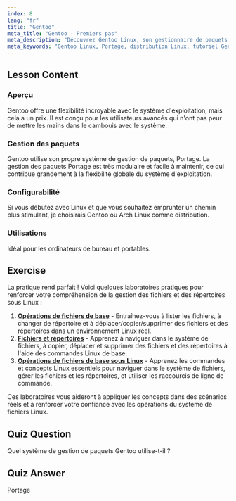 ```yaml
---
index: 8
lang: "fr"
title: "Gentoo"
meta_title: "Gentoo - Premiers pas"
meta_description: "Découvrez Gentoo Linux, son gestionnaire de paquets Portage et sa grande configurabilité. Découvrez si cette distribution flexible est faite pour votre parcours Linux avancé."
meta_keywords: "Gentoo Linux, Portage, distribution Linux, tutoriel Gentoo, débutant Linux, guide Linux, configurabilité Gentoo"
---
```


## Lesson Content

### Aperçu

Gentoo offre une flexibilité incroyable avec le système d'exploitation, mais cela a un prix. Il est conçu pour les utilisateurs avancés qui n'ont pas peur de mettre les mains dans le cambouis avec le système.

### Gestion des paquets

Gentoo utilise son propre système de gestion de paquets, Portage. La gestion des paquets Portage est très modulaire et facile à maintenir, ce qui contribue grandement à la flexibilité globale du système d'exploitation.

### Configurabilité

Si vous débutez avec Linux et que vous souhaitez emprunter un chemin plus stimulant, je choisirais Gentoo ou Arch Linux comme distribution.

### Utilisations

Idéal pour les ordinateurs de bureau et portables.

## Exercise

La pratique rend parfait ! Voici quelques laboratoires pratiques pour renforcer votre compréhension de la gestion des fichiers et des répertoires sous Linux :

1.  **[Opérations de fichiers de base](https://labex.io/fr/labs/linux-basic-files-operations-270248)** - Entraînez-vous à lister les fichiers, à changer de répertoire et à déplacer/copier/supprimer des fichiers et des répertoires dans un environnement Linux réel.
2.  **[Fichiers et répertoires](https://labex.io/fr/labs/linux-files-and-directories-270246)** - Apprenez à naviguer dans le système de fichiers, à copier, déplacer et supprimer des fichiers et des répertoires à l'aide des commandes Linux de base.
3.  **[Opérations de fichiers de base sous Linux](https://labex.io/fr/labs/linux-basic-file-operations-in-linux-18001)** - Apprenez les commandes et concepts Linux essentiels pour naviguer dans le système de fichiers, gérer les fichiers et les répertoires, et utiliser les raccourcis de ligne de commande.

Ces laboratoires vous aideront à appliquer les concepts dans des scénarios réels et à renforcer votre confiance avec les opérations du système de fichiers Linux.

## Quiz Question

Quel système de gestion de paquets Gentoo utilise-t-il ?

## Quiz Answer

Portage